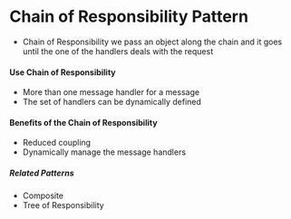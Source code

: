 # Chain of Responsibility Pattern
- Chain of Responsibility we pass an object along the chain and it goes until the one of the handlers deals with the request

#### Use Chain of Responsibility
- More than one message handler for a message
- The set of handlers can be dynamically defined

#### Benefits of the Chain of Responsibility
- Reduced coupling
- Dynamically manage the message handlers

##### Related Patterns
- Composite
- Tree of Responsibility